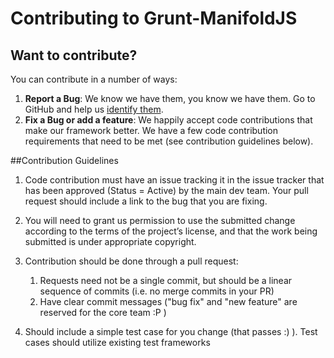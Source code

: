# Contributing to Grunt-ManifoldJS

## Want to contribute?

You can contribute in a number of ways:

1. **Report a Bug**:  We know we have them, you know we have them. Go to GitHub and help us [identify them](https://github.com/nbellocam/grunt-manifoldjs/issues).
2. **Fix a Bug or add a feature**:  We happily accept code contributions that make our framework better. We have a few code contribution requirements that need to be met (see contribution guidelines below).

##Contribution Guidelines

1. Code contribution must have an issue tracking it in the issue tracker that has been approved (Status = Active) by the main dev team. Your pull request should include a link to the bug that you are fixing.
2. You will need to grant us permission to use the submitted change according to the terms of the project’s license, and that the work being submitted is under appropriate copyright.
3. Contribution should be done through a pull request:

	1. Requests need not be a single commit, but should be a linear sequence of commits (i.e. no merge commits in your PR)
	2. Have clear commit messages ("bug fix" and "new feature" are reserved for the core team :P )

4. Should include a simple test case for you change (that passes :) ). Test cases should utilize existing test frameworks